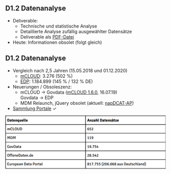 ## D1.2 Datenanalyse

- Deliverable:
    - Technische und statistische Analyse
    - Detaillierte Analyse zufällig ausgewählter Datensätze 
    - Deliverable als [PDF-Datei](https://hobbitdata.informatik.uni-leipzig.de/OPAL/Deliverables/OPAL_D1.2_Datenanalyse.pdf)
- Heute: Informationen obsolet (folgt gleich)

## D1.2 Datenanalyse

- Vergleich nach 2,5 Jahren (15.05.2018 und 01.12.2020) 
    - [mCLOUD](https://mcloud.de/): 3.276 (502 %)
    - [EDP](https://www.europeandataportal.eu/data/datasets?locale=en&country=de&minScoring=0&page=1): 1.184.899 (145 % / 132 % DE)
- Neuerungen / Obsoleszenz: 
    - mCLOUD → Govdata ([mCLOUD 1.6.0](https://mcloud.de/web/guest/blog/-/blogs/mcloud-release-1-6-0), 16.07.19)  
    Govdata → EDP
    - MDM Relaunch, jQuery obsolet (aktuell: [napDCAT-AP](https://its-platform.eu/highlights/progressing-metadata-national-access-points))
- [Sammlung Portale](https://github.com/projekt-opal/doc/wiki/Open-Data-Portals) ✓

![](../Medien/AP1.2-PortaleDatensaetze.png)

